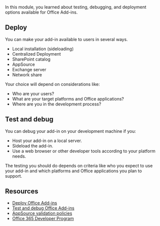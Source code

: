 In this module, you learned about testing, debugging, and deployment options available for Office Add-ins.

## Deploy

You can make your add-in available to users in several ways.

- Local installation (sideloading)
- Centralized Deployment
- SharePoint catalog
- AppSource
- Exchange server
- Network share

Your choice will depend on considerations like:

- Who are your users?
- What are your target platforms and Office applications?
- Where are you in the development process?

## Test and debug

You can debug your add-in on your development machine if you:

- Host your add-in on a local server.
- Sideload the add-in.
- Use a web browser or other developer tools according to your platform needs.

The testing you should do depends on criteria like who you expect to use your add-in and which platforms and Office applications you plan to support.

## Resources

- [Deploy Office Add-ins](/office/dev/add-ins/publish/publish)
- [Test and debug Office Add-ins](/office/dev/add-ins/testing/test-debug-office-add-ins)
- [AppSource validation policies](/office/dev/store/validation-policies)
- [Office 365 Developer Program](/office/developer-program/office-365-developer-program)
